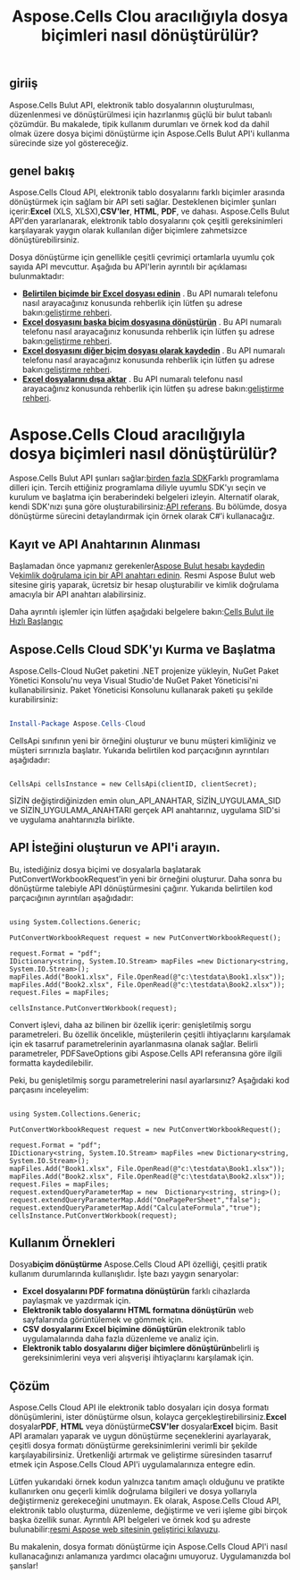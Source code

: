 ﻿---
title: Aspose.Cells Clou aracılığıyla dosya biçimleri nasıl dönüştürülür?
type: docs
url: /tr/how-to-convert-file-formats
description: Aspose.Cells Cloud aracılığıyla dosya biçimleri nasıl dönüştürülür?
weight: 10
---
## giriiş
Aspose.Cells Bulut API, elektronik tablo dosyalarının oluşturulması, düzenlenmesi ve dönüştürülmesi için hazırlanmış güçlü bir bulut tabanlı çözümdür. Bu makalede, tipik kullanım durumları ve örnek kod da dahil olmak üzere dosya biçimi dönüştürme için Aspose.Cells Bulut API'i kullanma sürecinde size yol göstereceğiz.

## genel bakış

 Aspose.Cells Cloud API, elektronik tablo dosyalarını farklı biçimler arasında dönüştürmek için sağlam bir API seti sağlar. Desteklenen biçimler şunları içerir:**Excel** (XLS, XLSX),**CSV'ler**, **HTML**, **PDF**, ve dahası. Aspose.Cells Bulut API'den yararlanarak, elektronik tablo dosyalarını çok çeşitli gereksinimleri karşılayarak yaygın olarak kullanılan diğer biçimlere zahmetsizce dönüştürebilirsiniz.

Dosya dönüştürme için genellikle çeşitli çevrimiçi ortamlarla uyumlu çok sayıda API mevcuttur. Aşağıda bu API'lerin ayrıntılı bir açıklaması bulunmaktadır:

- **[Belirtilen biçimde bir Excel dosyası edinin](https://reference.aspose.cloud/cells/#/Conversion/GetWorkbook)** . Bu API numaralı telefonu nasıl arayacağınız konusunda rehberlik için lütfen şu adrese bakın:[geliştirme rehberi](https://docs.aspose.cloud/cells/export-different-formats/).
- **[Excel dosyasını başka biçim dosyasına dönüştürün](https://reference.aspose.cloud/cells/#/Conversion/PutConvertWorkbook)** . Bu API numaralı telefonu nasıl arayacağınız konusunda rehberlik için lütfen şu adrese bakın:[geliştirme rehberi](https://docs.aspose.cloud/cells/convert/excel-to-different-formats/).
- **[Excel dosyasını diğer biçim dosyası olarak kaydedin](https://reference.aspose.cloud/cells/#/Conversion/PostWorkbookSaveAs)** . Bu API numaralı telefonu nasıl arayacağınız konusunda rehberlik için lütfen şu adrese bakın:[geliştirme rehberi](https://docs.aspose.cloud/cells/saveas-other-formats/).
- **[Excel dosyalarını dışa aktar](https://reference.aspose.cloud/cells/#/LightCells/PostExport)** . Bu API numaralı telefonu nasıl arayacağınız konusunda rehberlik için lütfen şu adrese bakın:[geliştirme rehberi](https://docs.aspose.cloud/cells/export/excel-to-different-formats/).


# Aspose.Cells Cloud aracılığıyla dosya biçimleri nasıl dönüştürülür?

 Aspose.Cells Bulut API şunları sağlar:[birden fazla SDK](https://github.com/aspose-cells-cloud)Farklı programlama dilleri için. Tercih ettiğiniz programlama diliyle uyumlu SDK'yı seçin ve kurulum ve başlatma için beraberindeki belgeleri izleyin. Alternatif olarak, kendi SDK'nızı şuna göre oluşturabilirsiniz:[API referans](https://reference.aspose.cloud/cells/). Bu bölümde, dosya dönüştürme sürecini detaylandırmak için örnek olarak C#'i kullanacağız.


## Kayıt ve API Anahtarının Alınması

 Başlamadan önce yapmanız gerekenler[Aspose Bulut hesabı kaydedin](https://id.containerize.com/signup) Ve[kimlik doğrulama için bir API anahtarı edinin](https://dashboard.aspose.cloud/applications). Resmi Aspose Bulut web sitesine giriş yaparak, ücretsiz bir hesap oluşturabilir ve kimlik doğrulama amacıyla bir API anahtarı alabilirsiniz.

 Daha ayrıntılı işlemler için lütfen aşağıdaki belgelere bakın:[Cells Bulut ile Hızlı Başlangıç](https://docs.aspose.cloud/cells/quickstart/)


## Aspose.Cells Cloud SDK'yı Kurma ve Başlatma

Aspose.Cells-Cloud NuGet paketini .NET projenize yükleyin, NuGet Paket Yönetici Konsolu'nu veya Visual Studio'de NuGet Paket Yöneticisi'ni kullanabilirsiniz.
Paket Yöneticisi Konsolunu kullanarak paketi şu şekilde kurabilirsiniz:

```Powershell

Install-Package Aspose.Cells-Cloud

```
CellsApi sınıfının yeni bir örneğini oluşturur ve bunu müşteri kimliğiniz ve müşteri sırrınızla başlatır. Yukarıda belirtilen kod parçacığının ayrıntıları aşağıdadır:

```CSharp

CellsApi cellsInstance = new CellsApi(clientID, clientSecret);

```

SİZİN değiştirdiğinizden emin olun_API_ANAHTAR, SİZİN_UYGULAMA_SID ve SİZİN_UYGULAMA_ANAHTARI gerçek API anahtarınız, uygulama SID'si ve uygulama anahtarınızla birlikte.

## API İsteğini oluşturun ve API'i arayın.

Bu, istediğiniz dosya biçimi ve dosyalarla başlatarak PutConvertWorkbookRequest'in yeni bir örneğini oluşturur. Daha sonra bu dönüştürme talebiyle API dönüştürmesini çağırır. Yukarıda belirtilen kod parçacığının ayrıntıları aşağıdadır:


```CSharp

using System.Collections.Generic;

PutConvertWorkbookRequest request = new PutConvertWorkbookRequest();

request.Format = "pdf";
IDictionary<string, System.IO.Stream> mapFiles =new Dictionary<string, System.IO.Stream>(); 
mapFiles.Add("Book1.xlsx", File.OpenRead(@"c:\testdata\Book1.xlsx"));
mapFiles.Add("Book2.xlsx", File.OpenRead(@"c:\testdata\Book2.xlsx"));
request.Files = mapFiles;

cellsInstance.PutConvertWorkbook(request);

```

Convert işlevi, daha az bilinen bir özellik içerir: genişletilmiş sorgu parametreleri. Bu özellik öncelikle, müşterilerin çeşitli ihtiyaçlarını karşılamak için ek tasarruf parametrelerinin ayarlanmasına olanak sağlar. Belirli parametreler, PDFSaveOptions gibi Aspose.Cells API referansına göre ilgili formatta kaydedilebilir.

Peki, bu genişletilmiş sorgu parametrelerini nasıl ayarlarsınız? Aşağıdaki kod parçasını inceleyelim:

```CSharp

using System.Collections.Generic;

PutConvertWorkbookRequest request = new PutConvertWorkbookRequest();

request.Format = "pdf";
IDictionary<string, System.IO.Stream> mapFiles =new Dictionary<string, System.IO.Stream>(); 
mapFiles.Add("Book1.xlsx", File.OpenRead(@"c:\testdata\Book1.xlsx"));
mapFiles.Add("Book2.xlsx", File.OpenRead(@"c:\testdata\Book2.xlsx"));
request.Files = mapFiles;
request.extendQueryParameterMap = new  Dictionary<string, string>();
request.extendQueryParameterMap.Add("OnePagePerSheet","false");
request.extendQueryParameterMap.Add("CalculateFormula","true");
cellsInstance.PutConvertWorkbook(request);

```

## Kullanım Örnekleri

 Dosya**biçim dönüştürme** Aspose.Cells Cloud API özelliği, çeşitli pratik kullanım durumlarında kullanışlıdır. İşte bazı yaygın senaryolar:

- **Excel dosyalarını PDF formatına dönüştürün** farklı cihazlarda paylaşmak ve yazdırmak için.
- **Elektronik tablo dosyalarını HTML formatına dönüştürün** web sayfalarında görüntülemek ve gömmek için.
- **CSV dosyalarını Excel biçimine dönüştürün** elektronik tablo uygulamalarında daha fazla düzenleme ve analiz için.
- **Elektronik tablo dosyalarını diğer biçimlere dönüştürün**belirli iş gereksinimlerini veya veri alışverişi ihtiyaçlarını karşılamak için.

## Çözüm

 Aspose.Cells Cloud API ile elektronik tablo dosyaları için dosya formatı dönüşümlerini, ister dönüştürme olsun, kolayca gerçekleştirebilirsiniz.**Excel** dosyalar**PDF**, **HTML** veya dönüştürme**CSV'ler** dosyalar**Excel** biçim. Basit API aramaları yaparak ve uygun dönüştürme seçeneklerini ayarlayarak, çeşitli dosya formatı dönüştürme gereksinimlerini verimli bir şekilde karşılayabilirsiniz. Üretkenliği artırmak ve geliştirme süresinden tasarruf etmek için Aspose.Cells Cloud API'i uygulamalarınıza entegre edin.

 Lütfen yukarıdaki örnek kodun yalnızca tanıtım amaçlı olduğunu ve pratikte kullanırken onu geçerli kimlik doğrulama bilgileri ve dosya yollarıyla değiştirmeniz gerekeceğini unutmayın. Ek olarak, Aspose.Cells Cloud API, elektronik tablo oluşturma, düzenleme, değiştirme ve veri işleme gibi birçok başka özellik sunar. Ayrıntılı API belgeleri ve örnek kod şu adreste bulunabilir:[resmi Aspose web sitesinin geliştirici kılavuzu](/developer-guide/).

Bu makalenin, dosya formatı dönüştürme için Aspose.Cells Cloud API'i nasıl kullanacağınızı anlamanıza yardımcı olacağını umuyoruz. Uygulamanızda bol şanslar!

